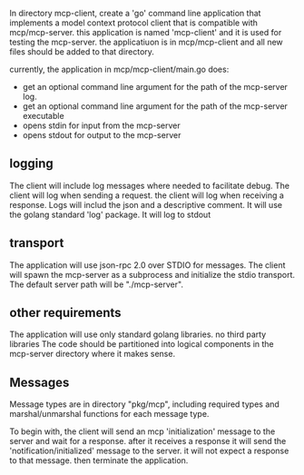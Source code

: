 In directory mcp-client, create a 'go' command line application that implements a model context protocol client that is compatible with mcp/mcp-server. this application is named 'mcp-client' and it is used for testing the mcp-server. the applicatiuon is in mcp/mcp-client and all new files should be added to that directory.

currently, the application in mcp/mcp-client/main.go does:
- get an optional command line argument for the path of the mcp-server log.
- get an optional command line argument for the path of the mcp-server executable
- opens stdin for input from the mcp-server
- opens stdout for output to the mcp-server

## logging
The client will include log messages  where needed to facilitate debug. 
The client will log when sending a request.
the client will log when receiving a response.
Logs will includ the json and a descriptive comment.
It will use the golang standard 'log' package.
It will log to stdout


## transport
The application will use json-rpc 2.0 over STDIO  for messages. 
The client will spawn the mcp-server as a subprocess and initialize the stdio transport.
The default server path will be "./mcp-server". 

## other requirements
The application will use only standard golang libraries. no third party libraries 
The code should be partitioned into logical components in the mcp-server directory where it makes sense.

## Messages
Message  types are in directory "pkg/mcp", including required types and marshal/unmarshal functions for each message type.

To begin with, the client will send an mcp 'initialization' message to the server and wait for a response. after it receives a response it will send the 'notification/initialized' message to the server. it will not expect a response to that message. 
then terminate the application.

